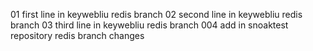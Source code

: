 01 first line in keywebliu redis branch
02 second line in keywebliu redis branch
03 third line in keywebliu redis branch
004 add in snoaktest repository redis branch changes
